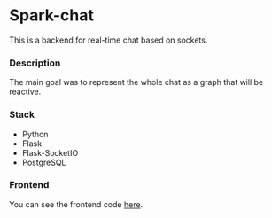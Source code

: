 # Spark-chat
This is a backend for real-time chat based on sockets.
### Description
The main goal was to represent the whole chat as a graph that will be reactive.
### Stack
- Python
- Flask
- Flask-SocketIO
- PostgreSQL
### Frontend
You can see the frontend code [here](https://github.com/qnazar/spark-front).
